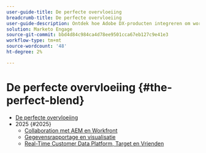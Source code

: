 ```yaml
---
user-guide-title: De perfecte overvloeiing
breadcrumb-title: De perfecte overvloeiing
user-guide-description: Ontdek hoe Adobe DX-producten integreren om workflows te stroomlijnen, de efficiëntie te verhogen en slimmere bedrijfsresultaten te bieden met live demo's en vragen en antwoorden.
solution: Marketo Engage
source-git-commit: bbd4d84c984ca4d78ee9501cca67eb127c9e41e3
workflow-type: tm+mt
source-wordcount: '48'
ht-degree: 2%

---
```



# De perfecte overvloeiing {#the-perfect-blend}

+ [De perfecte overvloeiing](overview.md)
+ 2025 {#2025}
   + [Collaboration met AEM en Workfront](2025/aem-and-workfront.md)
   + [Gegevensrapportage en visualisatie](2025/data-reporting-and-visualization.md)
   + [Real-Time Customer Data Platform, Target en Vrienden](2025/rtcdp-target.md)
